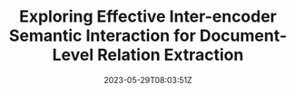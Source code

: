 ---
title: "Exploring Effective Inter-encoder Semantic Interaction for Document-Level Relation Extraction"
authors:
- Liang Zhang
- Zijun Min
- Jinsong Su
- Pei Yu
- Ante Wang
- Yidong Chen
author_notes:
- "共同一作"
- "共同一作"
- "通讯作者"
- 
- 
- "通讯作者"
date: "2023-05-29T08:03:51Z"
publishDate: "2025-05-29T08:03:51Z"
publication_types: [direction5]
publication: "**In Proc. of IJCAI 2023.** (CCF-A类)"
---